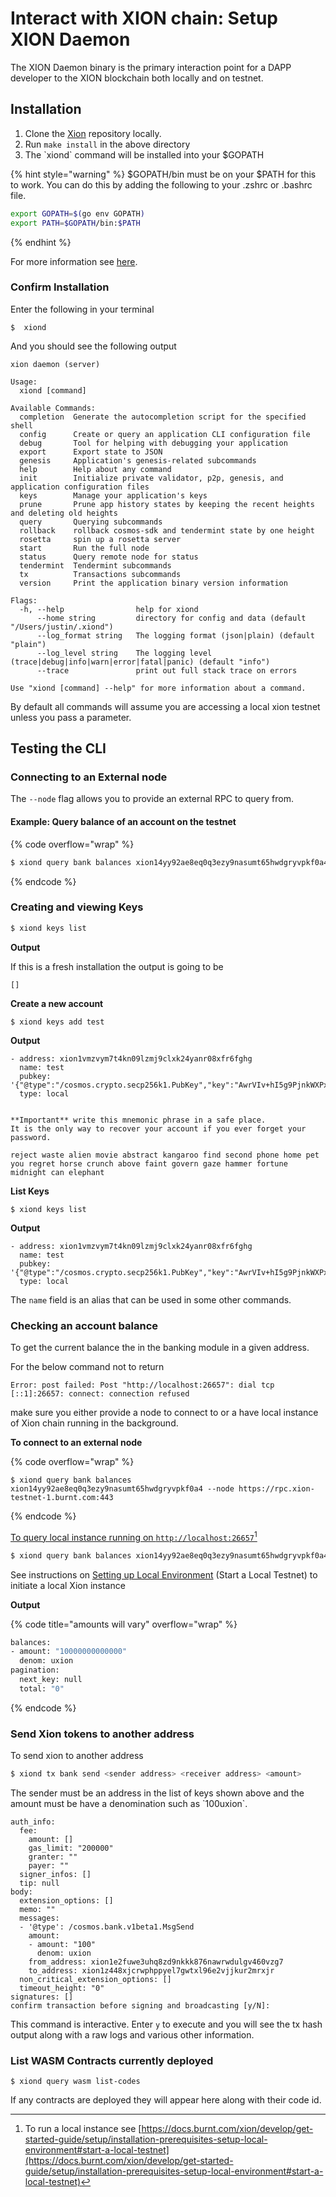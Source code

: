 # Interact with XION chain: Setup XION Daemon

The XION Daemon binary is the primary interaction point for a DAPP developer to the XION blockchain both locally and on testnet.

## Installation

1. Clone the [Xion](https://github.com/burnt-labs/xion) repository locally.
2. Run `make install` in the above directory
3. The \`xiond\` command will be installed into your $GOPATH

{% hint style="warning" %}
$GOPATH/bin must be on your $PATH for this to work. You can do this by adding the following to your .zshrc or .bashrc file.

```bash
export GOPATH=$(go env GOPATH)
export PATH=$GOPATH/bin:$PATH
```
{% endhint %}

For more information see [here](../../../../nodes-and-validators/run-a-node/build-the-xion-daemon.md).

### Confirm Installation

Enter the following in your terminal

```
$  xiond 
```

And you should see the following output

<pre><code>xion daemon (server)

Usage:
  xiond [command]
<strong>
</strong>Available Commands:
  completion  Generate the autocompletion script for the specified shell
  config      Create or query an application CLI configuration file
  debug       Tool for helping with debugging your application
  export      Export state to JSON
  genesis     Application's genesis-related subcommands
  help        Help about any command
  init        Initialize private validator, p2p, genesis, and application configuration files
  keys        Manage your application's keys
  prune       Prune app history states by keeping the recent heights and deleting old heights
  query       Querying subcommands
  rollback    rollback cosmos-sdk and tendermint state by one height
  rosetta     spin up a rosetta server
  start       Run the full node
  status      Query remote node for status
  tendermint  Tendermint subcommands
  tx          Transactions subcommands
  version     Print the application binary version information

Flags:
  -h, --help                help for xiond
      --home string         directory for config and data (default "/Users/justin/.xiond")
      --log_format string   The logging format (json|plain) (default "plain")
      --log_level string    The logging level (trace|debug|info|warn|error|fatal|panic) (default "info")
      --trace               print out full stack trace on errors

Use "xiond [command] --help" for more information about a command.
</code></pre>



By default all commands will assume you are accessing a local xion testnet unless you pass a parameter.

## Testing the CLI

### Connecting to an External node

The `--node` flag allows you to provide an external RPC to query from.

#### Example: Query balance of an account on the testnet

{% code overflow="wrap" %}
```sh
$ xiond query bank balances xion14yy92ae8eq0q3ezy9nasumt65hwdgryvpkf0a4 --node https://rpc.xion-testnet-1.burnt.com:443
```
{% endcode %}

### Creating and viewing Keys

```bash
$ xiond keys list
```

**Output**

If this is a fresh installation the output is going to be&#x20;

```
[]
```

**Create a new account**

```
$ xiond keys add test
```

**Output**

```
- address: xion1vmzvym7t4kn09lzmj9clxk24yanr08xfr6fghg
  name: test
  pubkey: '{"@type":"/cosmos.crypto.secp256k1.PubKey","key":"AwrVIv+hI5g9PjnkWXPxFSpuA6h2S7hVdntt45SqlJKS"}'
  type: local


**Important** write this mnemonic phrase in a safe place.
It is the only way to recover your account if you ever forget your password.

reject waste alien movie abstract kangaroo find second phone home pet you regret horse crunch above faint govern gaze hammer fortune midnight can elephant
```

**List Keys**

```
$ xiond keys list
```

**Output**

```
- address: xion1vmzvym7t4kn09lzmj9clxk24yanr08xfr6fghg
  name: test
  pubkey: '{"@type":"/cosmos.crypto.secp256k1.PubKey","key":"AwrVIv+hI5g9PjnkWXPxFSpuA6h2S7hVdntt45SqlJKS"}'
  type: local
```

The `name` field is an alias that can be used in some other commands.

### Checking an account balance

To get the current balance the in the banking module in a given address.&#x20;

For the below command not to return&#x20;

`Error: post failed: Post "http://localhost:26657": dial tcp [::1]:26657: connect: connection refused`

make sure you either provide a node to connect to or a have local instance of Xion chain running in the background.

**To connect to an external node**

{% code overflow="wrap" %}
```
$ xiond query bank balances xion14yy92ae8eq0q3ezy9nasumt65hwdgryvpkf0a4 --node https://rpc.xion-testnet-1.burnt.com:443
```
{% endcode %}

[To query local instance running on `http://localhost:26657`](#user-content-fn-1)[^1]

```bash
$ xiond query bank balances xion14yy92ae8eq0q3ezy9nasumt65hwdgryvpkf0a4
```

See instructions on [Setting up Local Environment](installation-prerequisites-setup-local-environment.md#start-a-local-testnet) (Start a Local Testnet) to initiate a local Xion instance

**Output**&#x20;

{% code title="amounts will vary" overflow="wrap" %}
```bash
balances:
- amount: "10000000000000"
  denom: uxion
pagination:
  next_key: null
  total: "0"
```
{% endcode %}

### Send Xion tokens to another address

To send xion to another address&#x20;

```bash
$ xiond tx bank send <sender address> <receiver address> <amount>
```

The sender must be an address in the list of keys shown above and the amount must be have a denomination such as \`100uxion\`.

```
auth_info:
  fee:
    amount: []
    gas_limit: "200000"
    granter: ""
    payer: ""
  signer_infos: []
  tip: null
body:
  extension_options: []
  memo: ""
  messages:
  - '@type': /cosmos.bank.v1beta1.MsgSend
    amount:
    - amount: "100"
      denom: uxion
    from_address: xion1e2fuwe3uhq8zd9nkkk876nawrwdulgv460vzg7
    to_address: xion1z448xjcrwphppyel7gwtxl96e2vjjkur2mrxjr
  non_critical_extension_options: []
  timeout_height: "0"
signatures: []
confirm transaction before signing and broadcasting [y/N]: 
```

This command is interactive. Enter `y` to execute and you will see the tx hash output along with a raw logs and various other information.&#x20;

### List WASM Contracts currently deployed

```
$ xiond query wasm list-codes
```

If any contracts are deployed they will appear here along with their code id.

[^1]: To run a local instance see [https://docs.burnt.com/xion/develop/get-started-guide/setup/installation-prerequisites-setup-local-environment#start-a-local-testnet](https://docs.burnt.com/xion/develop/get-started-guide/setup/installation-prerequisites-setup-local-environment#start-a-local-testnet)
